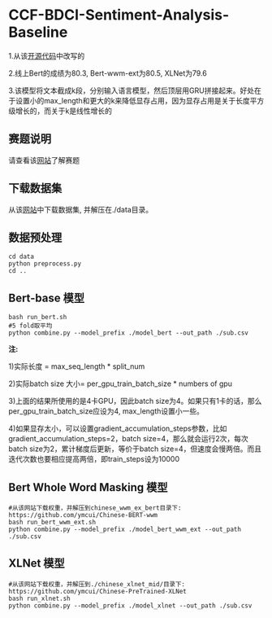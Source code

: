 # CCF-BDCI-Sentiment-Analysis-Baseline

1.从该[开源代码](https://github.com/huggingface/pytorch-transformers)中改写的

2.线上Bert的成绩为80.3, Bert-wwm-ext为80.5, XLNet为79.6 

3.该模型将文本截成k段，分别输入语言模型，然后顶层用GRU拼接起来。好处在于设置小的max_length和更大的k来降低显存占用，因为显存占用是关于长度平方级增长的，而关于k是线性增长的

## 赛题说明

请查看该[网站](https://www.datafountain.cn/competitions/350)了解赛题 

## 下载数据集

从该[网站](https://www.datafountain.cn/competitions/350/datasets)中下载数据集, 并解压在./data目录。

## 数据预处理

```shell
cd data
python preprocess.py
cd ..
```
## Bert-base 模型

```shell
bash run_bert.sh
#5 fold取平均
python combine.py --model_prefix ./model_bert --out_path ./sub.csv
```

**注:**

1)实际长度 = max_seq_length * split_num

2)实际batch size 大小= per_gpu_train_batch_size * numbers of gpu

3)上面的结果所使用的是4卡GPU，因此batch size为4。如果只有1卡的话，那么per_gpu_train_batch_size应设为4, max_length设置小一些。

4)如果显存太小，可以设置gradient_accumulation_steps参数，比如gradient_accumulation_steps=2，batch size=4，那么就会运行2次，每次batch size为2，累计梯度后更新，等价于batch size=4，但速度会慢两倍。而且迭代次数也要相应提高两倍，即train_steps设为10000

## Bert Whole Word Masking 模型

```shell
#从该网站下载权重，并解压到chinese_wwm_ex_bert目录下:  https://github.com/ymcui/Chinese-BERT-wwm
bash run_bert_wwm_ext.sh
python combine.py --model_prefix ./model_bert_wwm_ext --out_path ./sub.csv
```
## XLNet 模型

```shell
#从该网站下载权重，并解压到./chinese_xlnet_mid/目录下: https://github.com/ymcui/Chinese-PreTrained-XLNet
bash run_xlnet.sh
python combine.py --model_prefix ./model_xlnet --out_path ./sub.csv
```

